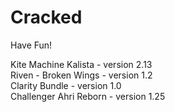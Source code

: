 # Cracked
Have Fun!

Kite Machine Kalista - version 2.13  
Riven - Broken Wings - version 1.2  
Clarity Bundle - version 1.0  
Challenger Ahri Reborn - version 1.25  